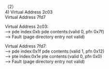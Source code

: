 （2）  
  4) Virtual Address 2c03  
     Virtual Address 7fd7  
     
  Virtual Address 2c03:  
  --> pde index:0xb  pde contents:(valid 0, pfn 0x7f)  
    --> Fault (page directory entry not valid)  
  
  Virtual Address 7fd7:  
    --> pde index:0x1f  pde contents:(valid 1, pfn 0x12)  
      --> pte index:0x1e  pte contents:(valid 0, pfn 0x0)  
        --> Fault (page directory entry not valid)  
